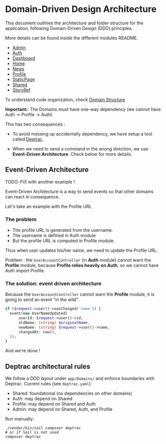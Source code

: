 # Domain-Driven Design Architecture

This document outlines the architecture and folder structure for the application, following Domain-Driven Design (DDD) principles.

More details can be found inside the different modules README.
- [Admin](../app/Domains/Admin/README.md)
- [Auth](../app/Domains/Auth/README.md)
- [Dashboard](../app/Domains/Dashboard/README.md)
- [Home](../app/Domains/Home/README.md)
- [News](../app/Domains/News/README.md)
- [Profile](../app/Domains/Profile/README.md)
- [StaticPage](../app/Domains/StaticPage/README.md)
- [Shared](../app/Domains/Shared/README.md)
- [StoryRef](../app/Domains/StoryRef/README.md)

To understand code organization, check [Domain Structure](./Domain_Structure.md)

**Important:**:  The Domains must have one-way dependency (we cannot have Auth -> Profile -> Auth)

This has two consequences :
- To avoid messing up accidentally dependency, we have setup a tool called [Deptrac](https://github.com/deptrac/deptrac).

- When we need to send a command in the wrong direction, we use **Event-Driven Architecture**. Check below for more details. 

## Event-Driven Architecture
TODO: FIX with another example !

Event-Driven Architecture is a way to send events so that other domains can react in consequence.

Let's take an example with the Profile URL

### The problem
- The profile URL is generated from the username. 
- The username is defined in Auth module
- But the profile URL is computed in Profile module.

Thus when user updates his/her name, we need to update the Profile URL.

Problem : the `UserAccountController` (in **Auth** module) cannot warn the **Profile** module, because **Profile relies heavily on Auth**, so we cannot have Auth import Profile.

### The solution: event driven architecture
Because the `UserAccountController` cannot warn the **Profile** module, it is going to send an event "in the wild".

```php
if ($request->user()->wasChanged('name')) {
  event(new UserNameUpdated(
      userId: $request->user()->id,
      oldName: (string) $originalName,
      newName: (string) $request->user()->name,
      changedAt: now(),
  ));
}
```

And we're done !

## Deptrac architectural rules

We follow a DDD layout under `app/Domains/` and enforce boundaries with Deptrac.
Current rules (see `deptrac.yaml`):

- Shared: foundational (no dependencies on other domains)
- Auth: may depend on Shared
- Profile: may depend on Shared and Auth
- Admin: may depend on Shared, Auth, and Profile

Run manually:

```
./vendor/bin/sail composer deptrac
# or if Sail is not used
composer deptrac
```
